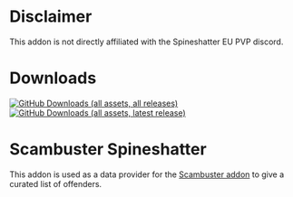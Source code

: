 # Disclaimer
This addon is not directly affiliated with the Spineshatter EU PVP discord.

# Downloads
[![GitHub Downloads (all assets, all releases)](https://img.shields.io/github/downloads/hazzal/Scambuster-Spineshatter/total?style=for-the-badge&link=https%3A%2F%2Fgithub.com%2Fhazzal%2FScambuster-Spineshatter%2Freleases%2Flatest)](https://github.com/hazzal/Scambuster-Spineshatter/releases/latest)
[![GitHub Downloads (all assets, latest release)](https://img.shields.io/github/downloads/hazzal/Scambuster-Spineshatter/latest/total?style=for-the-badge&link=https%3A%2F%2Fgithub.com%2Fhazzal%2FScambuster-Spineshatter%2Freleases%2Flatest)](https://github.com/hazzal/Scambuster-Spineshatter/releases/latest)



# Scambuster Spineshatter
This addon is used as a data provider for the [Scambuster addon](https://github.com/hypernormalisation/Scambuster) to give a curated list of offenders.
